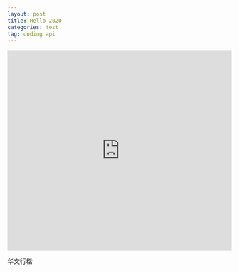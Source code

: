 ```yaml
---
layout: post
title: Hello 2020
categories: test
tag: coding api
---
```


<iframe src="http://music.163.com/outchain/player?type=0&amp;id=34238509&amp;auto=0&amp;height=430" width="100%" height="450" frameborder="no" marginwidth="0" marginheight="0"></iframe> 


<font face="华文行楷">华文行楷</font>  

